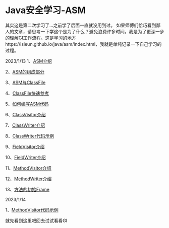 # Java安全学习-ASM

其实这是第二次学习了...之前学了后面一直就没用到过。
如果师傅们恰巧看到鄙人的文章，请思考一下学这个是为了什么？避免浪费许多时间。我是为了更深一步的理解GI工作流程。这是学习的地方https://lsieun.github.io/java/asm/index.html，我就是单纯记录一下自己学习的过程。


2023/1/13 
1、[ASM介绍](https://lsieun.github.io/java-asm-01/asm-intro.html)

2、[ASM的组成部分](https://lsieun.github.io/java-asm-01/asm-components.html)

3、[ASM与ClassFile](https://lsieun.github.io/java-asm-01/asm-vs-classfile.html)

4、[ClassFile快速参考](https://lsieun.github.io/java-asm-01/java-classfile-skim.html)

5、[如何编写ASM代码](https://lsieun.github.io/java-asm-01/how-to-write-core-code.html)

6、[ClassVisitor介绍](https://lsieun.github.io/java-asm-01/class-visitor-intro.html)

7、[ClassWriter介绍](https://lsieun.github.io/java-asm-01/class-writer-intro.html)

8、[ClassWriter代码示例](https://lsieun.github.io/java-asm-01/class-writer-examples.html)

9、[FieldVisitor介绍](https://lsieun.github.io/java-asm-01/field-visitor-intro.html)

10、[FieldWriter介绍](https://lsieun.github.io/java-asm-01/field-writer-intro.html)

11、[MethodVisitor介绍](https://lsieun.github.io/java-asm-01/method-visitor-intro.html)

12、[MethodWriter介绍](https://lsieun.github.io/java-asm-01/method-writer-intro.html)

13、[方法的初始Frame](https://lsieun.github.io/java-asm-01/method-initial-frame.html)

2023/1/14

1、[MethodVisitor代码示例](https://lsieun.github.io/java-asm-01/method-visitor-examples.html)

就先看到这里吧回去试试看看GI
